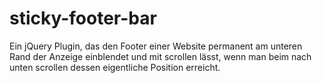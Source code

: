 sticky-footer-bar
=================

Ein jQuery Plugin, das den Footer einer Website permanent am
unteren Rand der Anzeige einblendet und mit scrollen lässt,
wenn man beim nach unten scrollen dessen eigentliche Position
erreicht.
